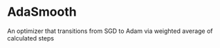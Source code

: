 # AdaSmooth
An optimizer that transitions from SGD to Adam via weighted average of calculated steps
